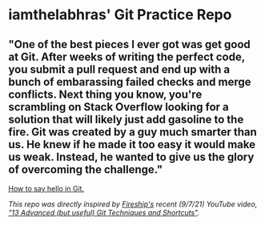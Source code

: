 # iamthelabhras' Git Practice Repo

## "One of the best pieces I ever got was get good at Git.  After weeks of writing the perfect code, you submit a pull request and end up with a bunch of embarassing failed checks and merge conflicts.  Next thing you know, you're scrambling on Stack Overflow looking for a solution that will likely just add gasoline to the fire.  Git was created by a guy much smarter than us.  He knew if he made it too easy it would make us weak.  Instead, he wanted to give us the glory of overcoming the challenge."

[How to say hello in Git.](https://larrymg.me/images/git_hello.png)

*This repo was directly inspired by [Fireship's](https://www.youtube.com/channel/UCsBjURrPoezykLs9EqgamOA) recent (9/7/21) YouTube video, ["13 Advanced (but useful) Git Techniques and Shortcuts"](https://www.youtube.com/watch?v=ecK3EnyGD8o).*


